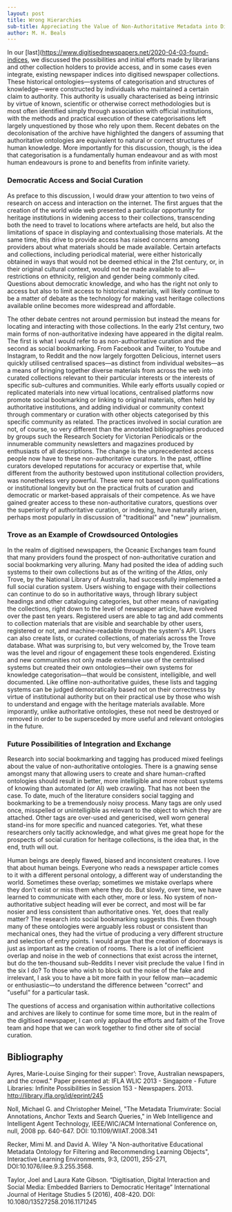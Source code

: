 ```yaml
---
layout: post
title: Wrong Hierarchies 
sub-title: Appreciating the Value of Non-Authoritative Metadata into Digitised Newspaper Collections
author: M. H. Beals
---
```


In our [last](https://www.digitisednewspapers.net/2020-04-03-found-indices, we discussed the possibilities and initial 
efforts made by librarians and other collection holders to provide access, and in some cases even integrate, existing 
newspaper indices into digitised newspaper collections. These historical ontologies—systems of categorisation and 
structures of knowledge—were constructed by individuals who maintained a certain claim to authority. This authority
is usually characterised as being intrinsic by virtue of known, scientific or otherwise correct methodologies but is
most often identified simply through association with official institutions, with the methods and practical execution 
of these categorisations left largely unquestioned by those who rely upon them. Recent debates on the decolonisation 
of the archive have highlighted the dangers of assuming that authoritative ontologies are equivalent to natural or 
correct structures of human knowledge. More importantly for this discussion, though, is the idea that categorisation 
is a fundamentally human endeavour and as with most human endeavours is prone to and benefits from infinite variety.

### Democratic Access and Social Curation

As preface to this discussion, I would draw your attention to two veins of research on access and interaction on the
internet. The first argues that the creation of the world wide web presented a particular opportunity for heritage 
institutions in widening access to their collections, transcending both the need to travel to locations where artefacts
are held, but also the limitations of space in displaying and contextualising those materials.  At the same time, this 
drive to provide access has raised concerns among providers about what materials should be made available.  Certain 
artefacts and collections, including periodical material, were either historically obtained in ways that would not be 
deemed ethical in the 21st century, or, in their original cultural context, would not be made available to all—restrictions
on ethnicity, religion and gender being commonly cited. Questions about democratic knowledge, and who has the right not only
to access but also to limit access to historical materials, will likely continue to be a matter of debate as the technology
for making vast heritage collections available online becomes more widespread and affordable.

The other debate centres not around permission but instead the means for locating and interacting with those collections. 
In the early 21st century, two main forms of non-authoritative indexing have appeared in the digital realm. The first 
is what I would refer to as non-authoritative curation and the second as social bookmarking.  From Facebook and Twiiter, 
to Youtube and Instagram, to Reddit and the now largely forgotten Delicious, internet users quickly utilised centralised 
spaces—as distinct from individual websites—as a means of bringing together diverse materials from across the web into 
curated collections relevant to their particular interests or the interests of specific sub-cultures and communities. 
While early efforts usually copied or replicated materials into new virtual locations, centralised platforms now promote
social bookmarking or linking to original materials, often held by authoritative institutions, and adding individual or 
community context through commentary or curation with other objects categorised by this specific community as related.
The practices involved in social curation are not, of course, so very different than the annotated bibliographies produced 
by groups such the Research Society for Victorian Periodicals or the innumerable community newsletters and magazines produced
by enthusiasts of all descriptions. The change is the unprecedented access people now have to these non-authoritative
curators. In the past, offline curators developed reputations for accuracy or expertise that, while different from the 
authority bestowed upon institutional collection providers, was nonetheless very powerful. These were not based upon 
qualifications or institutional longevity but on the practical fruits of curation and democratic or market-based appraisals 
of their competence.  As we have gained greater access to these non-authoritative curators, questions over the superiority 
of authoritative curation, or indexing, have naturally arisen, perhaps most popularly in discussion of "traditional" and 
"new" journalism.

### Trove as an Example of Crowdsourced Ontologies

In the realm of digitised newspapers, the Oceanic Exchanges team found that many providers found the prospect of 
non-authoritative curation and social bookmarking very alluring.  Many had posited the idea of adding such systems to 
their own collections but as of the writing of the *Atlas*, only Trove, by the National Library of Australia, had 
successfully implemented a full social curation system.  Users wishing to engage with their collections can continue 
to do so in authoritative ways, through library subject headings and other cataloguing categories, but other means of 
navigating the collections, right down to the level of newspaper article, have evolved over the past ten years.  Registered 
users are able to tag and add comments to collection materials that are visible and searchable by other users, registered 
or not, and machine-readable through the system's API. Users can also create lists, or curated collections, of materials 
across the Trove database.  What was surprising to, but very welcomed by, the Trove team was the level and rigour of 
engagement these tools engendered. Existing and new communities not only made extensive use of the centralised systems 
but created their own ontologies—their own systems for knowledge categorisation—that would be consistent, intelligible, 
and well documented.  Like offline non-authoritative guides, these lists and tagging systems can be judged democratically based
not on their correctness by virtue of institutional authority but on their practical use by those who wish to understand 
and engage with the heritage materials available. More imporantly, unlike authoritative ontologies, these not need be destroyed
or removed in order to be supersceded by more useful and relevant ontologies in the future.

### Future Possibilities of Integration and Exchange

Research into social bookmarking and tagging has produced mixed feelings about the value of non-authoritative ontologies. 
There is a gnawing sense amongst many that allowing users to create and share human-crafted ontologies should result in
better, more intelligible and more robust systems of knowing than automated (or AI) web crawling. That has not been the case. 
To date, much of the literature considers social tagging and bookmarking to be a tremendously noisy process. Many tags are 
only used once, misspelled or unintelligible as relevant to the object to which they are attached. Other tags are over-used 
and genericised, well worn general stand-ins for more specific and nuanced categories. Yet, what these researchers only
tacitly acknowledge, and what gives me great hope for the prospects of social curation for heritage collections, is the idea 
that, in the end, truth will out.

Human beings are deeply flawed, biased and inconsistent creatures.  I love that about human beings.  Everyone who reads a 
newspaper article comes to it with a different personal ontology, a different way of understanding the world. Sometimes these
overlap; sometimes we mistake overlaps where they don't exist or miss them where they do.  But slowly, over time, we have 
learned to communicate with each other, more or less. No system of non-authoritative subject heading will ever be correct, 
and most will be far nosier and less consistent than authoritative ones. Yet, does that really  matter?  The research into 
social bookmarking suggests this. Even though many of these ontologies were arguably less robust or consistent than mechanical
ones, they had the virtue of producing a very different structure and selection of entry points. I would argue that the 
creation of doorways is just as important as the creation of rooms. There is a lot of inefficient overlap and noise in the web
of connections that exist across the internet, but do the ten-thousand sub-Reddits I never visit preclude the value I find 
in the six I do?  To those who wish to block out the noise of the fake and irrelevant, I ask you to have a bit more 
faith in your fellow man—academic or enthusiastic—to understand the difference between "correct" and "useful" for a
particular task.  

The questions of access and organisation within authoritative collections and archives are likely to continue for some time
more, but in the realm of the digitised newspaper, I can only applaud the efforts and faith of the Trove team and hope that
we can work together to find other site of social curation.  

## Bibliography

Ayres, Marie-Louise Singing for their supper’: Trove, Australian newspapers, and the crowd." Paper presented at: IFLA WLIC 2013 - Singapore - Future Libraries: Infinite Possibilities in Session 153 - Newspapers. 2013. http://library.ifla.org/id/eprint/245

Noll, Michael G. and Christopher Meinel,  "The Metadata Triumvirate: Social Annotations, Anchor Texts and Search Queries," in Web Intelligence and Intelligent Agent Technology, IEEE/WIC/ACM International Conference on, null, 2008 pp. 640-647. DOI: 10.1109/WIIAT.2008.341 

Recker, Mimi M. and David A. Wiley "A Non-authoritative Educational Metadata Ontology for Filtering and Recommending Learning Objects", Interactive Learning Environments, 9:3, (2001), 255-271, DOI:10.1076/ilee.9.3.255.3568.

Taylor, Joel and Laura Kate Gibson. “Digitisation, Digital Interaction and Social Media: Embedded Barriers to Democratic Heritage” International Journal of Heritage Studies 5 (2016), 408-420. DOI: 10.1080/13527258.2016.1171245

